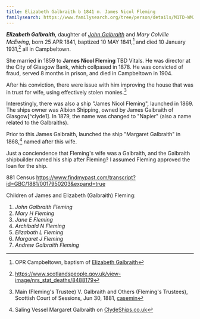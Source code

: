 ```yaml
---
title: Elizabeth Galbraith b 1841 m. James Nicol Fleming
familysearch: https://www.familysearch.org/tree/person/details/M1TD-WMJ
---
```

***Elizabeth Galbraith***, daughter of *[John Galbraith](galbraith-john-1809.md)* and *Mary Colville McEwing*,
born 25 APR 1841, baptized 10 MAY 1841,[^birth] and died 10 January 1931,[^death] all in Campbeltown.

She married in 1859 to **James Nicol Fleming** TBD Vitals.  He was director at the City of Glasgow Bank, which collpased in 1878.   He was convicted of fraud, served 8 months in prison, and died in Campbeltown in 1904.

After his conviction, there were issue with him improving the house that was in trust for wife, using effectively stolen monies.[^casemine]

Interestingly, there was also a ship "James Nicol Fleming", launched in 1869.  The ships owner was Albion Shipping, owned by James Galbraith of Glasgow[^clyde1].  In 1879, the name was changed to "Napier" (also a name related to the Galbraiths). 

Prior to this James Galbraith, launched the ship "Margaret Galbraith" in 1868,[^clyde2] named after this wife.

Just a conciendence that Fleming's wife was a Galbraith, and the Galbraith shipbuilder named his ship after Fleming?  I assumed Fleming approved the loan for the ship.

881 Census https://www.findmypast.com/transcript?id=GBC/1881/0017950203&expand=true

Children of James and Elizabeth (Galbraith) Fleming:

1. *John Galbraith Fleming*
2. *Mary H Fleming*
3. *Jane E Fleming*
4. *Archibald N Fleming*
5. *Elizabath L Fleming*
6. *Margaret J Fleming*
7. *Andrew Galbraith Fleming*

[^birth]: OPR Campbeltown, baptism of [Elizabeth Galbraith](/sources/opr-campbeltown-births.md#1841-05-10-elizabeth-galbreath)

[^death]: https://www.scotlandspeople.gov.uk/view-image/nrs_stat_deaths/8488179

[^cylde1]: Sailing Vessel James Nicol Fleming on [ClydeShips.co.uk](http://clydeships.co.uk/view.php?official_number=&imo=&builder=&builder_eng=&year_built=&launch_after=&launch_before=&role=&propulsion=&category=&owner=&port=&flag=&disposal=&lost=&ref=5561&vessel=JAMES+NICOL+FLEMING)

[^clyde2]: Saling Vessel Margaret Galbraith on [ClydeShips.co.uk](http://clydeships.co.uk/view.php?official_number=&imo=&builder=&builder_eng=&year_built=&launch_after=&launch_before=&role=&propulsion=&category=&owner=&port=&flag=&disposal=&lost=&ref=5551&vessel=MARGARET+GALBRAITH)

[^casemine]: Main (Fleming's Trustee) V. Galbraith and Others (Fleming's Trustees), Scottish Court of Sessions, Jun 30, 1881, [casemin](https://www.casemine.com/judgement/uk/5a8ff81b60d03e7f57eba2a8)
